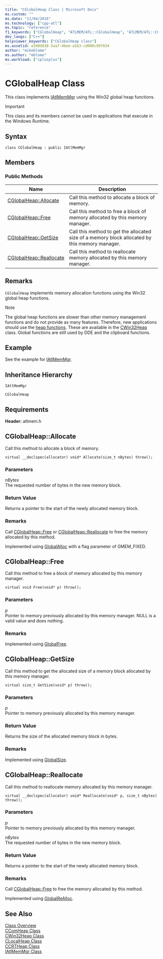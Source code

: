 ```yaml
---
title: "CGlobalHeap Class | Microsoft Docs"
ms.custom: ""
ms.date: "11/04/2016"
ms.technology: ["cpp-atl"]
ms.topic: "reference"
f1_keywords: ["CGlobalHeap", "ATLMEM/ATL::CGlobalHeap", "ATLMEM/ATL::CGlobalHeap::Allocate", "ATLMEM/ATL::CGlobalHeap::Free", "ATLMEM/ATL::CGlobalHeap::GetSize", "ATLMEM/ATL::CGlobalHeap::Reallocate"]
dev_langs: ["C++"]
helpviewer_keywords: ["CGlobalHeap class"]
ms.assetid: e348d838-3aa7-4bee-a1b3-cd000c99f834
author: "mikeblome"
ms.author: "mblome"
ms.workload: ["cplusplus"]
---
```

# CGlobalHeap Class

This class implements [IAtlMemMgr](../../atl/reference/iatlmemmgr-class.md) using the Win32 global heap functions.

> [!IMPORTANT]
>  This class and its members cannot be used in applications that execute in the Windows Runtime.

## Syntax

```
class CGlobalHeap : public IAtlMemMgr
```

## Members

### Public Methods

|Name|Description|
|----------|-----------------|
|[CGlobalHeap::Allocate](#allocate)|Call this method to allocate a block of memory.|
|[CGlobalHeap::Free](#free)|Call this method to free a block of memory allocated by this memory manager.|
|[CGlobalHeap::GetSize](#getsize)|Call this method to get the allocated size of a memory block allocated by this memory manager.|
|[CGlobalHeap::Reallocate](#reallocate)|Call this method to reallocate memory allocated by this memory manager.|

## Remarks

`CGlobalHeap` implements memory allocation functions using the Win32 global heap functions.

> [!NOTE]
>  The global heap functions are slower than other memory management functions and do not provide as many features. Therefore, new applications should use the [heap functions](/windows/desktop/Memory/heap-functions). These are available in the [CWin32Heap](../../atl/reference/cwin32heap-class.md) class. Global functions are still used by DDE and the clipboard functions.

## Example

See the example for [IAtlMemMgr](../../atl/reference/iatlmemmgr-class.md).

## Inheritance Hierarchy

`IAtlMemMgr`

`CGlobalHeap`

## Requirements

**Header:** atlmem.h

##  <a name="allocate"></a>  CGlobalHeap::Allocate

Call this method to allocate a block of memory.

```
virtual __declspec(allocator) void* Allocate(size_t nBytes) throw();
```

### Parameters

*nBytes*  
The requested number of bytes in the new memory block.

### Return Value

Returns a pointer to the start of the newly allocated memory block.

### Remarks

Call [CGlobalHeap::Free](#free) or [CGlobalHeap::Reallocate](#reallocate) to free the memory allocated by this method.

Implemented using [GlobalAlloc](/windows/desktop/api/winbase/nf-winbase-globalalloc) with a flag parameter of GMEM_FIXED.

##  <a name="free"></a>  CGlobalHeap::Free

Call this method to free a block of memory allocated by this memory manager.

```
virtual void Free(void* p) throw();
```

### Parameters

*p*  
Pointer to memory previously allocated by this memory manager. NULL is a valid value and does nothing.

### Remarks

Implemented using [GlobalFree](/windows/desktop/api/winbase/nf-winbase-globalfree).

##  <a name="getsize"></a>  CGlobalHeap::GetSize

Call this method to get the allocated size of a memory block allocated by this memory manager.

```
virtual size_t GetSize(void* p) throw();
```

### Parameters

*p*  
Pointer to memory previously allocated by this memory manager.

### Return Value

Returns the size of the allocated memory block in bytes.

### Remarks

Implemented using [GlobalSize](/windows/desktop/api/winbase/nf-winbase-globalsize).

##  <a name="reallocate"></a>  CGlobalHeap::Reallocate

Call this method to reallocate memory allocated by this memory manager.

```
virtual __declspec(allocator) void* Reallocate(void* p, size_t nBytes) throw();
```

### Parameters

*p*  
Pointer to memory previously allocated by this memory manager.

*nBytes*  
The requested number of bytes in the new memory block.

### Return Value

Returns a pointer to the start of the newly allocated memory block.

### Remarks

Call [CGlobalHeap::Free](#free) to free the memory allocated by this method.

Implemented using [GlobalReAlloc](/windows/desktop/api/winbase/nf-winbase-globalrealloc).

## See Also

[Class Overview](../../atl/atl-class-overview.md)   
[CComHeap Class](../../atl/reference/ccomheap-class.md)   
[CWin32Heap Class](../../atl/reference/cwin32heap-class.md)   
[CLocalHeap Class](../../atl/reference/clocalheap-class.md)   
[CCRTHeap Class](../../atl/reference/ccrtheap-class.md)   
[IAtlMemMgr Class](../../atl/reference/iatlmemmgr-class.md)
